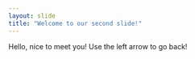 ```yaml
---
layout: slide
title: "Welcome to our second slide!"
---
```

Hello, nice to meet you!
Use the left arrow to go back!
